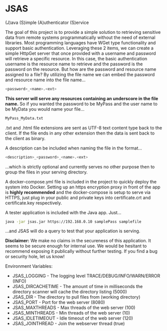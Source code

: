 # JSAS
 (J)ava (S)imple (A)uthenticator (S)ervice
 
 The goal of this project is to provide a simple solution to retrieving sensitive data from remote systems programmatically without the need of external libraries. Most programming languages have WGet type functionality and support basic authentication. Leveraging these 2 items, we can create a simple HttpGet server that once provided with a username and password will retrieve a specific resource. In this case, the basic authentication username is the resource name to retrieve and the password is the password on the resource. But how are the password and resource name assigned to a file? By utilizing the file name we can embed the password and resource name into the file name...
```sh
<password>_<name>.<ext>
```
 
 **This server will serve any resources containing an underscore in the file name.** So if you wanted the password to be MyPass and the user name to be MyData you would name your file...
```sh
MyPass_MyData.txt
```
 
 .txt and .html file extensions are sent as UTF-8 text content type back to the client. If the file ends in any other extension then the data is sent back to the client as binary.
 
 A description can be included when naming the file in the format...
```sh
<description>_<password>_<name>.<ext>
```
 ...which is strictly optional and currently serves no other purpose then to group the files in your serving directory.
 
 A docker-compose.yml file is included in the project to quickly deploy the system into Docker. Setting up an https encryption proxy in front of the app is **highly recommended** and the docker-compose is setup to serve via HTTPS, just plug in your public and private keys into certificate.crt and certificate.key respectively.
 
 A tester application is included with the Java app. Just...
```sh
java -jar jsas.jar https://192.168.0.10 samplePass samplefile
```
...and JSAS will do a query to test that your application is serving. 
 
 **Disclaimer:** We make no claims in the secureness of this application. It seems to be secure enough for internal use. We would be hesitant to recommend exposing it publically without further testing. If you find a bug or security hole, let us know!
 
Environment Variables:
- JSAS_LOGGING - The logging level TRACE/DEBUG/INFO/WARN/ERROR (INFO)
- JSAS_DIRCACHETIME - The amount of time in milliseconds the directory scanner will cache the directory listing (5000)
- JSAS_DIR - The directory to pull files from (working directory)
- JSAS_PORT - Port for the web server (8080)
- JSAS_MAXTHREADS - Max threads of the web server (100)
- JSAS_MINTHREADS - Min threads of the web server (10)
- JSAS_IDLETIMEOUT - Idle timeout of the web server (120)
- JSAS_JOINTHREAD - Join the webserver thread (true)
